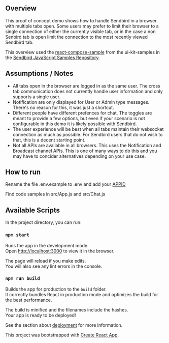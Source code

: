 ## Overview

This proof of concept demo shows how to handle Sendbird in a browser with multiple tabs open. Some users may prefer to limit their browser to a single connection of either the currently visible tab, or in the case a non Senbird tab is open limit the connection to the most recently viewed Sendbird tab.

This overview used the [react-compose-sample](https://github.com/sendbird/SendBird-JavaScript/tree/master/uikit-samples/composed-react-app) from the ui-kit-samples in the [Sendbird JavaScript Samples Repository](https://github.com/sendbird/SendBird-JavaScript).

## Assumptions / Notes

- All tabs open in the browser are logged in as the same user. The cross tab communication does not currently handle user information and only supports a single user.
- Notification are only displayed for User or Admin type messages. There's no reason for this, it was just a shortcut.
- Different people have different prefences for chat. The toggles are meant to provide a few options, but even if your scenario is not configurable in this demo it is likely possible with Sendbird.
- The user experience will be best when all tabs maintain their websocket connection as much as possible. For Sendbird users that do not wish to that, this is a decent starting point.
- Not all APIs are available in all browsers. This uses the Notification and Broadcast channel APIs. This is one of many ways to do this and you may have to concider alternatives depending on your use case.
  
## How to run

Rename the file .env.example to .env and add your [APPID](https://dashboard.sendbird.com/)

Find code samples in src/App.js and src/Chat.js

## Available Scripts

In the project directory, you can run:

### `npm start`

Runs the app in the development mode.<br />
Open [http://localhost:3000](http://localhost:3000) to view it in the browser.

The page will reload if you make edits.<br />
You will also see any lint errors in the console.

### `npm run build`

Builds the app for production to the `build` folder.<br />
It correctly bundles React in production mode and optimizes the build for the best performance.

The build is minified and the filenames include the hashes.<br />
Your app is ready to be deployed!

See the section about [deployment](https://facebook.github.io/create-react-app/docs/deployment) for more information.

This project was bootstrapped with [Create React App](https://github.com/facebook/create-react-app).
